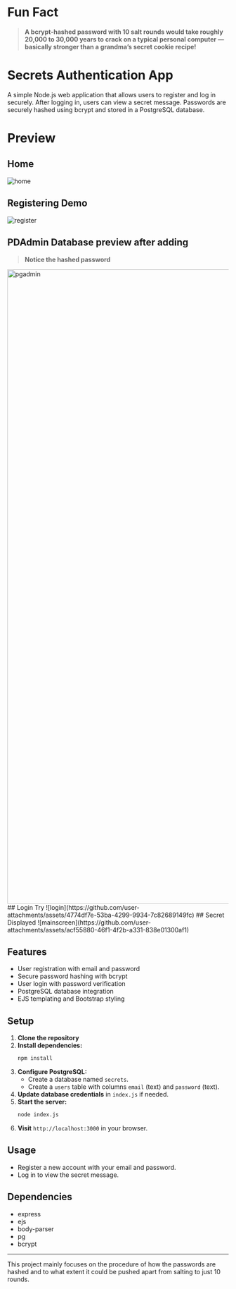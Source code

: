 # Fun Fact

> **A bcrypt-hashed password with 10 salt rounds would take roughly 20,000 to 30,000 years to crack on a typical personal computer — basically stronger than a grandma’s secret cookie recipe!**


# Secrets Authentication App

A simple Node.js web application that allows users to register and log in securely. After logging in, users can view a secret message. Passwords are securely hashed using bcrypt and stored in a PostgreSQL database.

# Preview
## Home
![home](https://github.com/user-attachments/assets/f2aeba54-aaa3-4c54-96a2-67b4890af6b4)
## Registering Demo
![register](https://github.com/user-attachments/assets/d3a227e7-c6aa-4489-8829-ee82e5ec2412)
## PDAdmin Database preview after adding
> **Notice the hashed password**
<img width="1440" alt="pgadmin" src="https://github.com/user-attachments/assets/2c6adc2c-8176-4e67-9dcd-2a73fec948a0" />
## Login Try
![login](https://github.com/user-attachments/assets/4774df7e-53ba-4299-9934-7c82689149fc)
## Secret Displayed
![mainscreen](https://github.com/user-attachments/assets/acf55880-46f1-4f2b-a331-838e01300af1)

## Features
- User registration with email and password
- Secure password hashing with bcrypt
- User login with password verification
- PostgreSQL database integration
- EJS templating and Bootstrap styling

## Setup
1. **Clone the repository**
2. **Install dependencies:**
   ```bash
   npm install
   ```
3. **Configure PostgreSQL:**
   - Create a database named `secrets`.
   - Create a `users` table with columns `email` (text) and `password` (text).
4. **Update database credentials** in `index.js` if needed.
5. **Start the server:**
   ```bash
   node index.js
   ```
6. **Visit** `http://localhost:3000` in your browser.

## Usage
- Register a new account with your email and password.
- Log in to view the secret message.

## Dependencies
- express
- ejs
- body-parser
- pg
- bcrypt

---
This project mainly focuses on the procedure of how the passwords are hashed and to what extent it could be pushed apart from salting to just 10 rounds.
